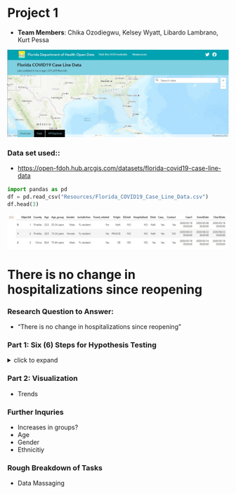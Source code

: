 # Project 1
- **Team Members**: Chika Ozodiegwu, Kelsey Wyatt, Libardo Lambrano, Kurt Pessa

![](Images/florida_covid19_data.jpg)

### Data set used:: 
* https://open-fdoh.hub.arcgis.com/datasets/florida-covid19-case-line-data

```python
import pandas as pd
df = pd.read_csv("Resources/Florida_COVID19_Case_Line_Data.csv")
df.head(3)
```

![](Images/datahead.jpg)

# There is no change in hospitalizations since reopening
### Research Question to Answer:
* “There is no change in hospitalizations since reopening” 

### Part 1: Six (6) Steps for Hypothesis Testing

<details><summary> click to expand  </summary>

#### 1. Identify
- **Populations** (divide Hospitalization data in two groups of data):
    1. Prior to opening
    2. After opening  
* Decide on the **date**:
    * May 4th - restaurants opening to 25% capacity
    * June  (Miami opening beaches)
- Distribution:
    * Distribution

#### 2. State the hypotheses
- **H0**: There is no change in hospitalizations after Florida has reopened
- **H1**: There is a change in hospitalizations after Florida has reopened

#### 3. Characteristics of the comparison distribution
- Population means, standard deviations

#### 4. Critical values
- p = 0.05
- Our hypothesis is nondirectional so our hypothesis test is **two-tailed**

#### 5. Calculate

#### 6. Decide!
    
</details>

### Part 2: Visualization
* Trends

### Further Inquries
* Increases in groups?
* Age
* Gender
* Ethnicitiy

### Rough Breakdown of Tasks
* Data Massaging